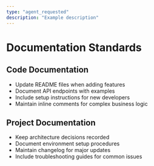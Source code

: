 ```yaml
---
type: "agent_requested"
description: "Example description"
---
```


# Documentation Standards

## Code Documentation
- Update README files when adding features
- Document API endpoints with examples
- Include setup instructions for new developers
- Maintain inline comments for complex business logic

## Project Documentation
- Keep architecture decisions recorded
- Document environment setup procedures
- Maintain changelog for major updates
- Include troubleshooting guides for common issues